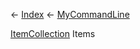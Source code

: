 ← [Index](Api-Index) ← [MyCommandLine](VRage.Game.ModAPI.Ingame.Utilities.MyCommandLine)

[ItemCollection](VRage.Game.ModAPI.Ingame.Utilities.MyCommandLine+ItemCollection) Items